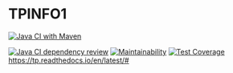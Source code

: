 # TPINFO1

[![Java CI with Maven](https://github.com/aousmoi/TP/actions/workflows/maven.yml/badge.svg)](https://github.com/aousmoi/TP/actions/workflows/maven.yml)

[![Java CI dependency review](https://github.com/aousmoi/TP/actions/workflows/dependency-review.yml/badge.svg)](https://github.com/aousmoi/TP/actions/workflows/dependency-review.yml)
[![Maintainability](https://api.codeclimate.com/v1/badges/59bf5e1b4dba2b0aeb48/maintainability)](https://codeclimate.com/github/aousmoi/TP/maintainability)
[![Test Coverage](https://api.codeclimate.com/v1/badges/59bf5e1b4dba2b0aeb48/test_coverage)](https://codeclimate.com/github/aousmoi/TP/test_coverage)
https://tp.readthedocs.io/en/latest/#

